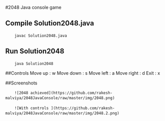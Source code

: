 #2048 Java console game

## Compile Solution2048.java 
		javac Solution2048.java

## Run Solution2048
		java Solution2048

##Controls
		Move up    : w
		Move down  : s
		Move left  : a
		Move right : d
		Exit       : x
		
##Screenshots

		![2048 achieved](https://github.com/rakesh-malviya/2048JavaConsole/raw/master/img/2048.png)

		![With controls	](https://github.com/rakesh-malviya/2048JavaConsole/raw/master/img/2048.2.png)